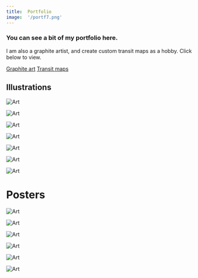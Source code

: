 ```yaml
---
title:  Portfolio
image:  '/portf7.png'
---
```

 
### You can see a bit of my portfolio here.

I am also a graphite artist, and create custom transit maps as a hobby. Click below to view.

‎[Graphite art](URL "https://ermine.de/posts/art/")
‎[Transit maps](URL "https://ermine.de/posts/transit-maps/")


## Illustrations

![Art](/portf1.png)

![Art](/portf2.png)

![Art](/portf10.png)

![Art](/portf3.png)

![Art](/portf11.png)

![Art](/portf12.png)

![Art](/portf14.png)


# Posters

![Art](/portf5.png)

![Art](/portf7.png)

![Art](/portf8.png)

![Art](/portf6.png)

![Art](/portf13.png)

![Art](/portf15.png)


